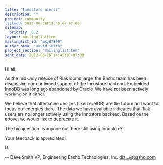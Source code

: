 ```yaml
---
title: "Innostore users?"
description: ""
project: community
lastmod: 2012-06-26T14:45:07-07:00
sitemap:
  priority: 0.2
layout: mailinglistitem
mailinglist_id: "msg07800"
author_name: "David Smith"
project_section: "mailinglistitem"
sent_date: 2012-06-26T14:45:07-07:00
---
```



Hi all,

As the mid-July release of Riak looms large, the Basho team has been
discussing our continued support of the Innostore backend. Embedded
InnoDB was long ago abandoned by Oracle. We have not been actively
working on it either.

We believe that alternative designs (like LevelDB) are the future and
want to focus our energies there. The data we have available
indicates that Riak users are no longer actively using the Innostore
backend. Based on the above, we would like to deprecate it.

The big question: is anyone out there still using Innostore?

Your feedback is appreciated!

D.

-- 
Dave Smith
VP, Engineering
Basho Technologies, Inc.
diz...@basho.com

